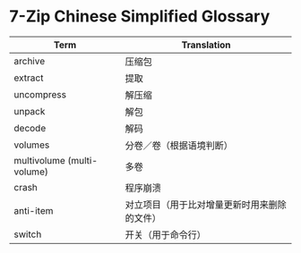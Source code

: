 # 7-Zip Chinese Simplified Glossary

| Term                       | Translation                                  |
| -------------------------- | -------------------------------------------- |
| archive                    | 压缩包                                       |
| extract                    | 提取                                         |
| uncompress                 | 解压缩                                       |
| unpack                     | 解包                                         |
| decode                     | 解码                                         |
| volumes                    | 分卷／卷（根据语境判断）                     |
| multivolume (multi-volume) | 多卷                                         |
| crash                      | 程序崩溃                                     |
| anti-item                  | 对立项目（用于比对增量更新时用来删除的文件） |
| switch                     | 开关（用于命令行）                           |
